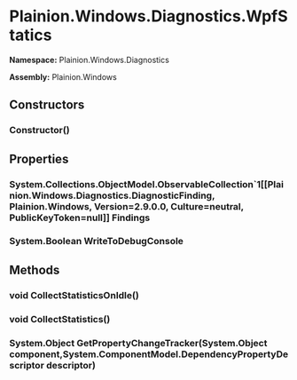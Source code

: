 
# Plainion.Windows.Diagnostics.WpfStatics

**Namespace:** Plainion.Windows.Diagnostics

**Assembly:** Plainion.Windows


## Constructors

### Constructor()


## Properties

### System.Collections.ObjectModel.ObservableCollection`1[[Plainion.Windows.Diagnostics.DiagnosticFinding, Plainion.Windows, Version=2.9.0.0, Culture=neutral, PublicKeyToken=null]] Findings

### System.Boolean WriteToDebugConsole


## Methods

### void CollectStatisticsOnIdle()

### void CollectStatistics()

### System.Object GetPropertyChangeTracker(System.Object component,System.ComponentModel.DependencyPropertyDescriptor descriptor)
